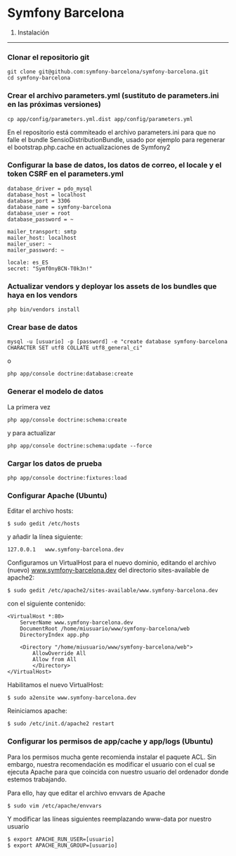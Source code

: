 Symfony Barcelona
==============

1) Instalación
--------------------------------

### Clonar el repositorio git

    git clone git@github.com:symfony-barcelona/symfony-barcelona.git
	cd symfony-barcelona

### Crear el archivo parameters.yml (sustituto de parameters.ini en las próximas versiones)

	cp app/config/parameters.yml.dist app/config/parameters.yml

En el repositorio está commiteado el archivo parameters.ini para que no falle el bundle SensioDistributionBundle, usado por ejemplo para regenerar el bootstrap.php.cache en actualizaciones de Symfony2

### Configurar la base de datos, los datos de correo, el locale y el token CSRF en el parameters.yml

    database_driver = pdo_mysql
    database_host = localhost
    database_port = 3306
    database_name = symfony-barcelona
    database_user = root
    database_password = ~

    mailer_transport: smtp
    mailer_host: localhost
    mailer_user: ~
    mailer_password: ~

    locale: es_ES
    secret: "Symf0nyBCN-T0k3n!"

### Actualizar vendors y deployar los assets de los bundles que haya en los vendors

	php bin/vendors install

### Crear base de datos

	mysql -u [usuario] -p [password] -e "create database symfony-barcelona CHARACTER SET utf8 COLLATE utf8_general_ci"

o

	php app/console doctrine:database:create

### Generar el modelo de datos

La primera vez

	php app/console doctrine:schema:create

y para actualizar

	php app/console doctrine:schema:update --force

### Cargar los datos de prueba

	php app/console doctrine:fixtures:load

### Configurar Apache (Ubuntu)

Editar el archivo hosts:

	$ sudo gedit /etc/hosts

y añadir la línea siguiente:

	127.0.0.1   www.symfony-barcelona.dev

Configuramos un VirtualHost para el nuevo dominio, editando el archivo (nuevo) www.symfony-barcelona.dev del directorio sites-available de apache2:

	$ sudo gedit /etc/apache2/sites-available/www.symfony-barcelona.dev

con el siguiente contenido:

	<VirtualHost *:80>
		ServerName www.symfony-barcelona.dev
		DocumentRoot /home/miusuario/www/symfony-barcelona/web
		DirectoryIndex app.php

		<Directory "/home/miusuario/www/symfony-barcelona/web">
	  		AllowOverride All
	  		Allow from All
			</Directory>
	</VirtualHost>

Habilitamos el nuevo VirtualHost:

	$ sudo a2ensite www.symfony-barcelona.dev

Reiniciamos apache:

	$ sudo /etc/init.d/apache2 restart

### Configurar los permisos de app/cache y app/logs (Ubuntu)

Para los permisos mucha gente recomienda instalar el paquete ACL.
Sin embargo, nuestra recomendación es modificar el usuario con el cual se ejecuta Apache para que coincida con nuestro usuario del ordenador donde estemos trabajando.

Para ello, hay que editar el archivo envvars de Apache

    $ sudo vim /etc/apache/envvars

Y modificar las líneas siguientes reemplazando www-data por nuestro usuario

    $ export APACHE_RUN_USER=[usuario]
    $ export APACHE_RUN_GROUP=[usuario]
